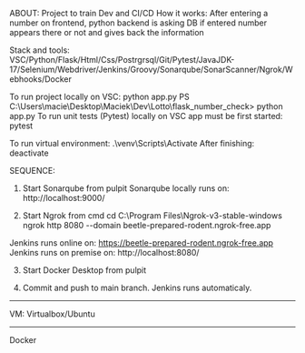 ABOUT: Project to train Dev and CI/CD
How it works: After entering a number on frontend, python backend is asking DB if entered number appears there or not and gives back the information

Stack and tools: VSC/Python/Flask/Html/Css/Postrgrsql/Git/Pytest/JavaJDK-17/Selenium/Webdriver/Jenkins/Groovy/Sonarqube/SonarScanner/Ngrok/Webhooks/Docker

To run project locally on VSC: python app.py
PS C:\Users\macie\Desktop\Maciek\Dev\Lotto\flask_number_check> python app.py
To run unit tests (Pytest) locally on VSC app must be first started: pytest 

To run virtual environment: .\venv\Scripts\Activate
After finishing: deactivate

SEQUENCE: 

1. Start Sonarqube from pulpit
Sonarqube locally runs on:  http://localhost:9000/

2. Start Ngrok from cmd 
cd C:\Program Files\Ngrok-v3-stable-windows
ngrok http 8080 --domain beetle-prepared-rodent.ngrok-free.app

Jenkins runs online on: https://beetle-prepared-rodent.ngrok-free.app
Jenkins runs on premise on: http://localhost:8080/

3. Start Docker Desktop from pulpit

4. Commit and push to main branch. Jenkins runs automaticaly. 



---------------------------------------------------------------------------------------------------------------------------------------------------------------

VM: Virtualbox/Ubuntu

------------------------------------------------------------------------------------------------------------------------------------------------
Docker
